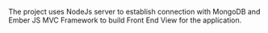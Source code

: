 The project uses NodeJs server to establish connection with MongoDB and Ember JS MVC Framework to build Front End View for the application.
